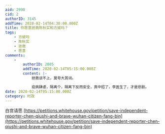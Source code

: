 ```yaml
---
aid: 2998
cid: 2
authorID: 3145
addTime: 2020-02-14T04:30:00.000Z
title: 你愿意拯救陈秋实和方斌吗？
tags:
    - 方斌吗
    - 陈秋实
    - 拯救
    - 愿意
comments:
    -
        authorID: 2805
        addTime: 2020-02-14T05:15:00.000Z
        content: |-
            拯救谈不上，莫夸大其词。

            疫病肆虐，隔离个，隔离下反而安全，真中招了，李医生了，才是悲剧。
date: 2020-02-14T05:15:00.000Z
category: 时政
---
```


白宫请愿 [https://petitions.whitehouse.gov/petition/save-independent-reporter-chen-qiushi-and-brave-wuhan-citizen-fang-bin](https://petitions.whitehouse.gov/petition/save-independent-reporter-chen-qiushi-and-brave-wuhan-citizen-fang-bin)
